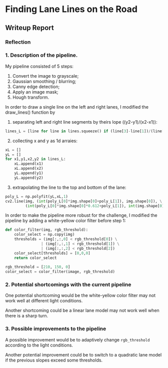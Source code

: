 # **Finding Lane Lines on the Road** 

## Writeup Report

### Reflection

### 1. Description of the pipeline.

My pipeline consisted of 5 steps:
1. Convert the image to grayscale;
1. Gaussian smoothing / blurring;
1. Canny edge detection;
1. Apply an image mask;
1. Hough transform.

In order to draw a single line on the left and right lanes, I modified the draw_lines() function by
1. separating left and right line segments by theirs lope ((y2-y1)/(x2-x1)):
```python
lines_L = [line for line in lines.squeeze() if (line[3]-line[1])/(line[2]-line[0]) < -0.5]
```
2. collecting x and y as 1d arraies:
```python
xL = []
yL = []
for x1,y1,x2,y2 in lines_L:
    xL.append(x1)
    xL.append(x2)
    yL.append(y1)
    yL.append(y2)
```
3. extrapolating the line to the top and bottom of the lane:
```python
poly_L = np.polyfit(yL,xL,1)
cv2.line(img, (int(poly_L[0]*img.shape[0]+poly_L[1]), img.shape[0]), \
         (int(poly_L[0]*img.shape[0]*0.612+poly_L[1]), int(img.shape[0]*0.612)), color, thickness)
```

In order to make the pipeline more robust for the challenge, I modified the pipeline by adding a white-yellow color filter before step 1:
```python
def color_filter(img, rgb_threshold):
    color_select = np.copy(img)
    thresholds = (img[:,:,0] < rgb_threshold[0]) \
                | (img[:,:,1] < rgb_threshold[1]) \
                | (img[:,:,2] < rgb_threshold[2])
    color_select[thresholds] = [0,0,0]
    return color_select
    
rgb_threshold = [210, 150, 0]
color_select = color_filter(image, rgb_threshold)
```

### 2. Potential shortcomings with the current pipeline


One potential shortcoming would be the white-yellow color filter may not work well at different light conditions.

Another shortcoming could be a linear lane model may not work well when there is a sharp turn.


### 3. Possible improvements to the pipeline

A possible improvement would be to adaptively change `rgb_threshold` according to the light conditions. 

Another potential improvement could be to switch to a quadratic lane model if the previous slopes exceed some thresholds.
